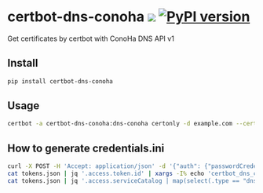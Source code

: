 # certbot-dns-conoha [![][circleci-badge]][circleci] [![PyPI version][pypi-badge]][pypi]

Get certificates by certbot with ConoHa DNS API v1

Install
---
```sh
pip install certbot-dns-conoha
```

Usage
---
```sh
certbot -a certbot-dns-conoha:dns-conoha certonly -d example.com --certbot-dns-conoha:dns-conoha-credentials credentials.ini
```

How to generate credentials.ini
---
```sh
curl -X POST -H 'Accept: application/json' -d '{"auth": {"passwordCredentials": {"username": "<username>", "password": "<password>"}, "tenantId": "<tenantId>"}}' https://identity.tyo1.conoha.io/v2.0/tokens -o tokens.json
cat tokens.json | jq '.access.token.id' | xargs -I% echo 'certbot_dns_conoha:dns_conoha_auth_token = %' >> credentials.ini
cat tokens.json | jq '.access.serviceCatalog | map(select(.type == "dns")) | .[0].endpoints| map(select(.region == "tyo1")) | .[0] | .publicURL' | xargs -I% echo "certbot_dns_conoha:dns_conoha_dns_endpoint = %" >> credentials.ini
```

[pypi]: https://pypi.org/project/certbot-dns-conoha/
[pypi-badge]: https://badge.fury.io/py/certbot-dns-conoha.svg
[circleci]: https://circleci.com/gh/nakanokurenai/certbot-dns-conoha/tree/master
[circleci-badge]: https://circleci.com/gh/nakanokurenai/certbot-dns-conoha/tree/master.svg?style=svg
